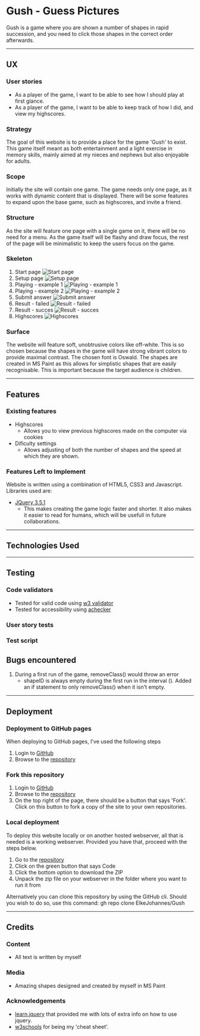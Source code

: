 # Gush - Guess Pictures
Gush is a game where you are shown a number of shapes in rapid succession, and you need to click those shapes in the correct order afterwards. 

---

## UX

### User stories
- As a player of the game, I want to be able to see how I should play at first glance.
- As a player of the game, I want to be able to keep track of how I did, and view my highscores.

### Strategy
The goal of this website is to provide a place for the game 'Gush' to exist. This game itself meant as both entertainment and a light exercise in memory skills, mainly aimed at my nieces and nephews but also enjoyable for adults.

### Scope
Initially the site will contain one game. The game needs only one page, as it works with dynamic content that is displayed. There will be some features to expand upon the base game, such as highscores, and invite a friend. 

### Structure
As the site will feature one page with a single game on it, there will be no need for a menu. As the game itself will be flashy and draw focus, the rest of the page will be minimalistic to keep the users focus on the game. 

### Skeleton
1. Start page ![Start page](assets/wireframes/start.png)
2. Setup page ![Setup page](assets/wireframes/setup.png)
3. Playing - example 1 ![Playing - example 1](assets/wireframes/playing1.png)
4. Playing - example 2 ![Playing - example 2](assets/wireframes/playing2.png)
5. Submit answer ![Submit answer](assets/wireframes/submit-answer.png)
6. Result - failed ![Result - failed](assets/wireframes/result-failed.png)
7. Result - succes ![Result - succes](assets/wireframes/result-succes.png)
8. Highscores ![Highscores](assets/wireframes/highscores.png)

### Surface
The website will feature soft, unobtrusive colors like off-white. This is so chosen because the shapes in the game will have strong vibrant colors to provide maximal contrast. The chosen font is Oswald. The shapes are created in MS Paint as this allows for simplistic shapes that are easily recognisable. This is important because the target audience is children. 

---

## Features

### Existing features
  - Highscores
    * Allows you to view previous highscores made on the computer via cookies
  - Dificulty settings
    * Allows adjusting of both the number of shapes and the speed at which they are shown. 

### Features Left to Implement
Website is written using a combination of HTML5, CSS3 and Javascript. 
Libraries used are: 
- [JQuery 3.5.1](https://jquery.com/)
  * This makes creating the game logic faster and shorter. It also makes it easier to read for humans, which will be usefull in future collaborations. 


---

## Technologies Used



---

## Testing
### Code validators
* Tested for valid code using [w3 validator](https://validator.w3.org/nu/#textarea)
* Tested for accessibility using [achecker](https://achecker.ca/checker/index.php)

### User story tests


### Test script



## Bugs encountered
1. During a first run of the game, removeClass() would throw an error
    - shapeID is always empty during the first run in the interval (). Added an if statement to only removeClass() when it isn't empty.
    
---

## Deployment
### Deployment to GitHub pages
When deploying to GitHub pages, I've used the following steps
1. Login to [GitHub](https://github.com)
2. Browse to the [repository](https://github.com/ElkeJohannes/Gush)

### Fork this repository
1. Login to [GitHub](https://github.com)
2. Browse to the [repository](https://github.com/ElkeJohannes/Gush)
3. On the top right of the page, there should be a button that says 'Fork'. Click on this button to fork a copy of the site to your own repositories. 

### Local deployment
To deploy this website locally or on another hosted webserver, all that is needed is a working webserver. Provided you have that, proceed with the steps below.
1. Go to the [repository](https://github.com/ElkeJohannes/Gush)
2. Click on the green button that says Code
3. Click the bottom option to download the ZIP
4. Unpack the zip file on your webserver in the folder where you want to run it from

Alternatively you can clone this repository by using the GitHub cli. Should you wish to do so, use this command: gh repo clone ElkeJohannes/Gush

---

## Credits

### Content
* All text is written by myself

### Media
* Amazing shapes designed and created by myself in MS Paint

### Acknowledgements
* [learn.jquery](https://learn.jquery.com/) that provided me with lots of extra info on how to use jquery.
* [w3schools](https://wwww.w3schools.com) for being my 'cheat sheet'.